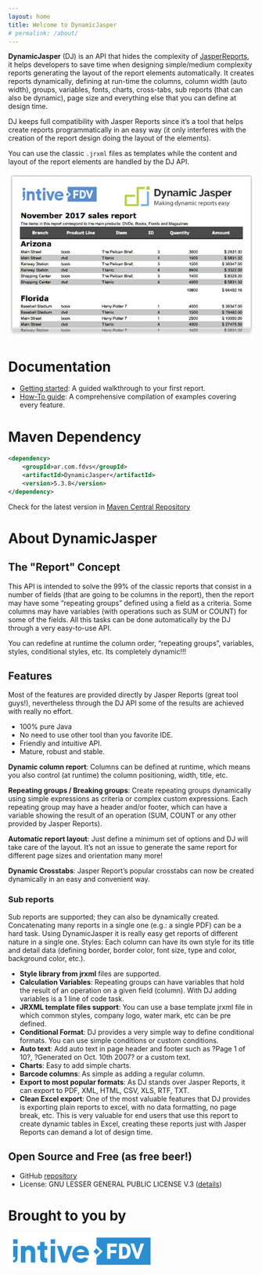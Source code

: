 ```yaml
---
layout: home
title: Welcome to DynamicJasper
# permalink: /about/
---
```


**DynamicJasper** (DJ) is an API that hides the complexity of [JasperReports](https://community.jaspersoft.com/project/jasperreports-library), it helps developers to save time when designing simple/medium complexity reports generating the layout of the report elements automatically. It creates reports dynamically, defining at run-time the columns, column width (auto width), groups, variables, fonts, charts, cross-tabs, sub reports (that can also be dynamic), page size and everything else that you can define at design time.

DJ keeps full compatibility with Jasper Reports since it’s a tool that helps create reports programmatically in an easy way (it only interferes with the creation of the report design doing the layout of the elements).

You can use the classic `.jrxml` files as templates while the content and layout of the report elements are handled by the DJ API.

![!](./images/dj-home.png "Actual DynamicJasper output")

# Documentation

- [Getting started](./getting-started.md): A guided walkthrough to your first report.
- [How-To guide](./how-to.md): A comprehensive compilation of examples covering every feature. 

# Maven Dependency

```xml
<dependency>
    <groupId>ar.com.fdvs</groupId>
    <artifactId>DynamicJasper</artifactId>
    <version>5.3.8</version>
</dependency>
```
Check for the latest version in [Maven Central Repository](https://mvnrepository.com/artifact/ar.com.fdvs/DynamicJasper)

# About DynamicJasper

## The "Report" Concept

This API is intended to solve the 99% of the classic reports that consist in a number of fields (that are going to be columns in the report), then the report may have some “repeating groups” defined using a field as a criteria. Some columns may have variables (with operations such as SUM or COUNT) for some of the fields. All this tasks can be done automatically by the DJ through a very easy-to-use API.

You can redefine at runtime the column order, “repeating groups”, variables, styles, conditional styles, etc. Its completely dynamic!!!

## Features

Most of the features are provided directly by Jasper Reports (great tool guys!), nevertheless through the DJ API some of the results are achieved with really no effort.

* 100% pure Java
* No need to use other tool than you favorite IDE.
* Friendly and intuitive API.
* Mature, robust and stable.

__Dynamic column report__: Columns can be defined at runtime, which means you also control (at runtime) the column positioning, width, title, etc.

__Repeating groups / Breaking groups__: Create repeating groups dynamically using simple expressions as criteria or complex custom expressions. Each repeating group may have a header and/or footer, which can have a variable showing the result of an operation (SUM, COUNT or any other provided by Jasper Reports).

__Automatic report layout__: Just define a minimum set of options and DJ will take care of the layout. It’s not an issue to generate the same report for different page sizes and orientation many more!

__Dynamic Crosstabs__: Jasper Report’s popular crosstabs can now be created dynamically in an easy and convenient way.

### Sub reports

Sub reports are supported; they can also be dynamically created.
Concatenating many reports in a single one (e.g.: a single PDF) can be a hard task. Using DynamicJasper it is really easy get reports of different nature in a single one.
Styles: Each column can have its own style for its title and detail data (defining border, border color, font size, type and color, background color, etc.).

* __Style library from jrxml__ files are supported.
* __Calculation Variables__: Repeating groups can have variables that hold the result of an operation on a given field (column). With DJ adding variables is a 1 line of code task.
* __JRXML template files support__: You can use a base template jrxml file in which common styles, company logo, water mark, etc can be pre defined.
* __Conditional Format__: DJ provides a very simple way to define conditional formats. You can use simple conditions or custom conditions.
* __Auto text__: Add auto text in page header and footer such as ?Page 1 of 10?, ?Generated on Oct. 10th 2007? or a custom text.
* __Charts__: Easy to add simple charts.
* __Barcode columns__: As simple as adding a regular column.
* __Export to most popular formats__: As DJ stands over Jasper Reports, it can export to PDF, XML, HTML, CSV, XLS, RTF, TXT.
* __Clean Excel export__: One of the most valuable features that DJ provides is exporting plain reports to excel, with no data formatting, no page break, etc. This is very valuable for end users that use this report to create dynamic tables in Excel, creating these reports just with Jasper Reports can demand a lot of design time.


## Open Source and Free (as free beer!)

* GitHub [repository](https://github.com/intive-FDV/DynamicJasper)
* License:  GNU LESSER GENERAL PUBLIC LICENSE V.3 ([details](./license.md))

# Brought to you by
[![!](./images/intive-fdv.png "Intive-FDV, formerly known as FDV Solutions")](https://intive.com/)

